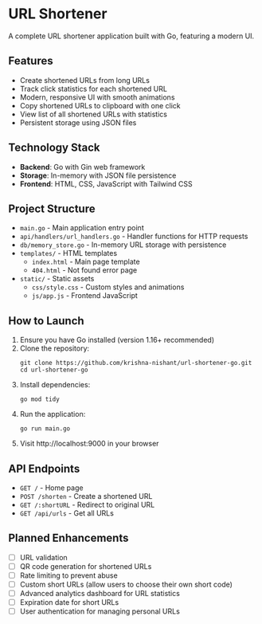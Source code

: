 # URL Shortener

A complete URL shortener application built with Go, featuring a modern UI.

## Features

- Create shortened URLs from long URLs
- Track click statistics for each shortened URL
- Modern, responsive UI with smooth animations
- Copy shortened URLs to clipboard with one click
- View list of all shortened URLs with statistics
- Persistent storage using JSON files


## Technology Stack

- **Backend**: Go with Gin web framework
- **Storage**: In-memory with JSON file persistence
- **Frontend**: HTML, CSS, JavaScript with Tailwind CSS

## Project Structure

- `main.go` - Main application entry point
- `api/handlers/url_handlers.go` - Handler functions for HTTP requests
- `db/memory_store.go` - In-memory URL storage with persistence
- `templates/` - HTML templates
  - `index.html` - Main page template
  - `404.html` - Not found error page
- `static/` - Static assets
  - `css/style.css` - Custom styles and animations
  - `js/app.js` - Frontend JavaScript

## How to Launch

1. Ensure you have Go installed (version 1.16+ recommended)
2. Clone the repository:
   ```
   git clone https://github.com/krishna-nishant/url-shortener-go.git
   cd url-shortener-go
   ```
3. Install dependencies:
   ```
   go mod tidy
   ```
4. Run the application:
   ```
   go run main.go
   ```
5. Visit http://localhost:9000 in your browser

## API Endpoints

- `GET /` - Home page
- `POST /shorten` - Create a shortened URL
- `GET /:shortURL` - Redirect to original URL
- `GET /api/urls` - Get all URLs

## Planned Enhancements

- [ ] URL validation
- [ ] QR code generation for shortened URLs
- [ ] Rate limiting to prevent abuse
- [ ] Custom short URLs (allow users to choose their own short code)
- [ ] Advanced analytics dashboard for URL statistics
- [ ] Expiration date for short URLs
- [ ] User authentication for managing personal URLs